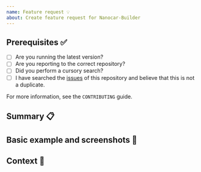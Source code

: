 ```yaml
---
name: Feature request 💡
about: Create feature request for Nanocar-Builder
---
```


<!-- Provide a general summary of the issue in the Title above -->

<!--
    Thank you very much for contributing to Nanocar-Builder by creating an issue! ❤️
    To avoid duplicate issues we ask you to check off the following list.
-->

## Prerequisites ✅

<!-- Checked checkbox should look like this: [x] -->

* [ ] Are you running the latest version?
* [ ] Are you reporting to the correct repository?
* [ ] Did you perform a cursory search?
* [ ] I have searched the [issues](https://github.com/formulanano/nanocar-builder-web/issues) of this repository and believe that this is not a duplicate.

For more information, see the `CONTRIBUTING` guide.

## Summary 📋

<!--
  Brief explanation of the feature.
-->

## Basic example and screenshots 🌈

<!---
  If the proposal involves a new or changed API, include a basic code example.
  Provide screenshots of the expected behavior.
  Omit this section if it's not applicable.
-->

## Context 🔦

<!---
  What are you trying to accomplish? How has this issue affected you?
  Providing context helps us come up with a solution that is most useful in the real world.
-->
